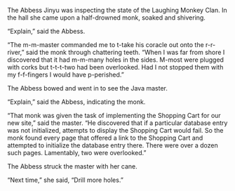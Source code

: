The Abbess Jinyu was inspecting the state of the Laughing Monkey Clan.  In the hall she came upon a half-drowned monk, soaked and shivering.

“Explain,” said the Abbess.

“The m-m-master commanded me to t-take his coracle out onto the r-r-river,” said the monk through chattering teeth. “When I was far from shore I discovered that it had m-m-many holes in the sides.  M-most were plugged with corks but t-t-t-two had been overlooked.  Had I not stopped them with my f-f-fingers I would have p-perished.”

The Abbess bowed and went in to see the Java master.

“Explain,” said the Abbess, indicating the monk.

“That monk was given the task of implementing the Shopping Cart for our new site,” said the master.  “He discovered that if a particular database entry was not initialized, attempts to display the Shopping Cart would fail.  So the monk found every page that offered a link to the Shopping Cart and attempted to initialize the database entry there. There were over a dozen such pages.  Lamentably, two were overlooked.”

The Abbess struck the master with her cane.

“Next time,” she said, “Drill more holes.” 
